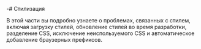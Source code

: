 -# Стилизация

В этой части вы подробно узнаете о проблемах, связанных с стилем, включая загрузку стилей, обновление стилей во время разработки, разделение CSS, исключение неиспользуемого CSS и автоматическое добавление браузерных префиксов.